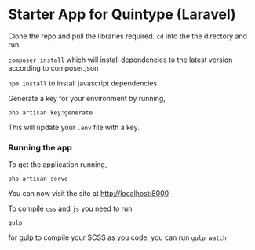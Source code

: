 # Starter App for Quintype (Laravel)

Clone the repo and pull the libraries required.
`cd` into the the directory and run

```composer install```
which will install dependencies to the latest version according to composer.json

```npm install```
to install javascript dependencies.

Generate a key for your environment by running,

```php artisan key:generate```

This will update your `.env` file with a key.

### Running the app
To get the application running,

```php artisan serve```

You can now visit the site at [http://localhost:8000](http://localhost:8000)

To compile `css` and `js` you need to run

```gulp```

for gulp to compile your SCSS as you code, you can run `gulp watch`


